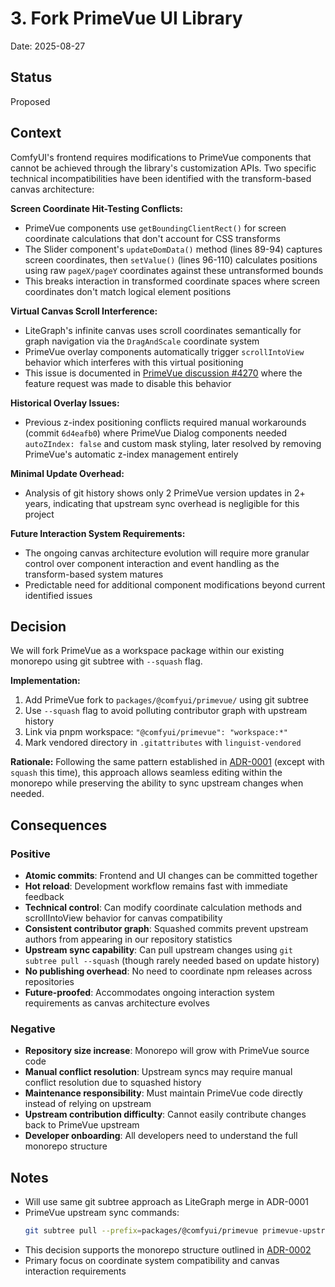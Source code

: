 # 3. Fork PrimeVue UI Library

Date: 2025-08-27

## Status

Proposed

## Context

ComfyUI's frontend requires modifications to PrimeVue components that cannot be achieved through the library's customization APIs. Two specific technical incompatibilities have been identified with the transform-based canvas architecture:

**Screen Coordinate Hit-Testing Conflicts:**
- PrimeVue components use `getBoundingClientRect()` for screen coordinate calculations that don't account for CSS transforms
- The Slider component's `updateDomData()` method (lines 89-94) captures screen coordinates, then `setValue()` (lines 96-110) calculates positions using raw `pageX/pageY` coordinates against these untransformed bounds
- This breaks interaction in transformed coordinate spaces where screen coordinates don't match logical element positions

**Virtual Canvas Scroll Interference:**
- LiteGraph's infinite canvas uses scroll coordinates semantically for graph navigation via the `DragAndScale` coordinate system
- PrimeVue overlay components automatically trigger `scrollIntoView` behavior which interferes with this virtual positioning
- This issue is documented in [PrimeVue discussion #4270](https://github.com/orgs/primefaces/discussions/4270) where the feature request was made to disable this behavior

**Historical Overlay Issues:**
- Previous z-index positioning conflicts required manual workarounds (commit `6d4eafb0`) where PrimeVue Dialog components needed `autoZIndex: false` and custom mask styling, later resolved by removing PrimeVue's automatic z-index management entirely

**Minimal Update Overhead:**
- Analysis of git history shows only 2 PrimeVue version updates in 2+ years, indicating that upstream sync overhead is negligible for this project

**Future Interaction System Requirements:**
- The ongoing canvas architecture evolution will require more granular control over component interaction and event handling as the transform-based system matures
- Predictable need for additional component modifications beyond current identified issues

## Decision

We will fork PrimeVue as a workspace package within our existing monorepo using git subtree with `--squash` flag.

**Implementation:**
1. Add PrimeVue fork to `packages/@comfyui/primevue/` using git subtree
2. Use `--squash` flag to avoid polluting contributor graph with upstream history  
3. Link via pnpm workspace: `"@comfyui/primevue": "workspace:*"`
4. Mark vendored directory in `.gitattributes` with `linguist-vendored`

**Rationale:**
Following the same pattern established in [ADR-0001](0001-merge-litegraph-into-frontend.md) (except with `squash` this time), this approach allows seamless editing within the monorepo while preserving the ability to sync upstream changes when needed.

## Consequences

### Positive

- **Atomic commits**: Frontend and UI changes can be committed together
- **Hot reload**: Development workflow remains fast with immediate feedback  
- **Technical control**: Can modify coordinate calculation methods and scrollIntoView behavior for canvas compatibility
- **Consistent contributor graph**: Squashed commits prevent upstream authors from appearing in our repository statistics
- **Upstream sync capability**: Can pull upstream changes using `git subtree pull --squash` (though rarely needed based on update history)
- **No publishing overhead**: No need to coordinate npm releases across repositories
- **Future-proofed**: Accommodates ongoing interaction system requirements as canvas architecture evolves

### Negative

- **Repository size increase**: Monorepo will grow with PrimeVue source code
- **Manual conflict resolution**: Upstream syncs may require manual conflict resolution due to squashed history 
- **Maintenance responsibility**: Must maintain PrimeVue code directly instead of relying on upstream
- **Upstream contribution difficulty**: Cannot easily contribute changes back to PrimeVue upstream
- **Developer onboarding**: All developers need to understand the full monorepo structure

## Notes

- Will use same git subtree approach as LiteGraph merge in ADR-0001
- PrimeVue upstream sync commands:
  ```bash
  git subtree pull --prefix=packages/@comfyui/primevue primevue-upstream main --squash
  ```
- This decision supports the monorepo structure outlined in [ADR-0002](0002-monorepo-conversion.md)
- Primary focus on coordinate system compatibility and canvas interaction requirements
